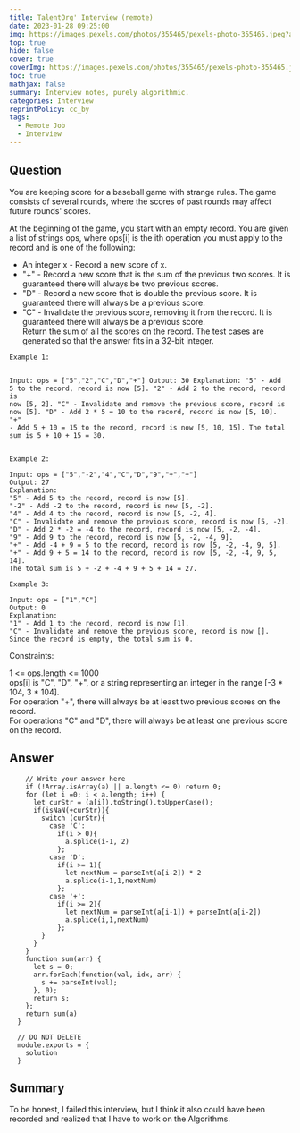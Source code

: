 ```yaml
---
title: TalentOrg' Interview (remote) 
date: 2023-01-28 09:25:00
img: https://images.pexels.com/photos/355465/pexels-photo-355465.jpeg?auto=compress&cs=tinysrgb&w=1260&h=750&dpr=2
top: true
hide: false
cover: true
coverImg: https://images.pexels.com/photos/355465/pexels-photo-355465.jpeg?auto=compress&cs=tinysrgb&w=1260&h=750&dpr=2
toc: true
mathjax: false
summary: Interview notes, purely algorithmic.
categories: Interview
reprintPolicy: cc_by
tags:
  - Remote Job
  - Interview
---
```

## Question
<div class="markdown-question markdown-question-snippet text-left"><p>You are keeping score for a baseball game with strange rules. The game consists of several rounds, where the scores of past rounds may affect future rounds' scores.</p>
<p>At the beginning of the game, you start with an empty record. You are given a list of strings ops, where ops[i] is the ith operation you must apply to the record and is one of the following:</p>
<ul>
<li>An integer x - Record a new score of x.</li>
<li>"+" - Record a new score that is the sum of the previous two scores. It is guaranteed there will always be two previous scores.</li>
<li>"D" - Record a new score that is double the previous score. It is guaranteed there will always be a previous score.</li>
<li>"C" - Invalidate the previous score, removing it from the record. It is guaranteed there will always be a previous score.<br>Return the sum of all the scores on the record. The test cases are generated so that the answer fits in a 32-bit integer.</li>
</ul>
<pre><code>Example 1:

Input: ops = ["5","2","C","D","+"]
Output: 30
Explanation:
"5" - Add 5 to the record, record is now [5].
"2" - Add 2 to the record, record is now [5, 2].
"C" - Invalidate and remove the previous score, record is now [5].
"D" - Add 2 * 5 = 10 to the record, record is now [5, 10].
"+" - Add 5 + 10 = 15 to the record, record is now [5, 10, 15].
The total sum is 5 + 10 + 15 = 30.
</code></pre>
<pre><code>Example 2:

Input: ops = ["5","-2","4","C","D","9","+","+"]
Output: 27
Explanation:
"5" - Add 5 to the record, record is now [5].
"-2" - Add -2 to the record, record is now [5, -2].
"4" - Add 4 to the record, record is now [5, -2, 4].
"C" - Invalidate and remove the previous score, record is now [5, -2].
"D" - Add 2 * -2 = -4 to the record, record is now [5, -2, -4].
"9" - Add 9 to the record, record is now [5, -2, -4, 9].
"+" - Add -4 + 9 = 5 to the record, record is now [5, -2, -4, 9, 5].
"+" - Add 9 + 5 = 14 to the record, record is now [5, -2, -4, 9, 5, 14].
The total sum is 5 + -2 + -4 + 9 + 5 + 14 = 27.
</code></pre>
<pre><code>Example 3:

Input: ops = ["1","C"]
Output: 0
Explanation:
"1" - Add 1 to the record, record is now [1].
"C" - Invalidate and remove the previous score, record is now [].
Since the record is empty, the total sum is 0.
</code></pre>
<p>Constraints:</p>
<p>1 &lt;= ops.length &lt;= 1000<br>ops[i] is "C", "D", "+", or a string representing an integer in the range [-3 * 104, 3 * 104].<br>For operation "+", there will always be at least two previous scores on the record.<br>For operations "C" and "D", there will always be at least one previous score on the record.</p>
</div>


## Answer

```function solution(a) {
    // Write your answer here
    if (!Array.isArray(a) || a.length <= 0) return 0;
    for (let i =0; i < a.length; i++) {
      let curStr = (a[i]).toString().toUpperCase();
      if(isNaN(+curStr)){
        switch (curStr){
          case 'C':
            if(i > 0){
              a.splice(i-1, 2)
            };
          case 'D':
            if(i >= 1){
              let nextNum = parseInt(a[i-2]) * 2
              a.splice(i-1,1,nextNum)
            };
          case '+':
            if(i >= 2){
              let nextNum = parseInt(a[i-1]) + parseInt(a[i-2])
              a.splice(i,1,nextNum)
            };
        }
      }
    }
    function sum(arr) {
      let s = 0;
      arr.forEach(function(val, idx, arr) {
        s += parseInt(val);
      }, 0);
      return s;
    };
    return sum(a)
  }

  // DO NOT DELETE
  module.exports = {
    solution
  }

```

## Summary
To be honest, I failed this interview, but I think it also could have been recorded and realized that I have to work on the Algorithms.
